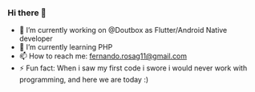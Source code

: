 ### Hi there 👋

- 🔭 I’m currently working on @Doutbox as Flutter/Android Native developer
- 🌱 I’m currently learning PHP
- 📫 How to reach me: fernando.rosag11@gmail.com 
- ⚡ Fun fact: When i saw my first code i swore i would never work with programming, and here we are today :)
